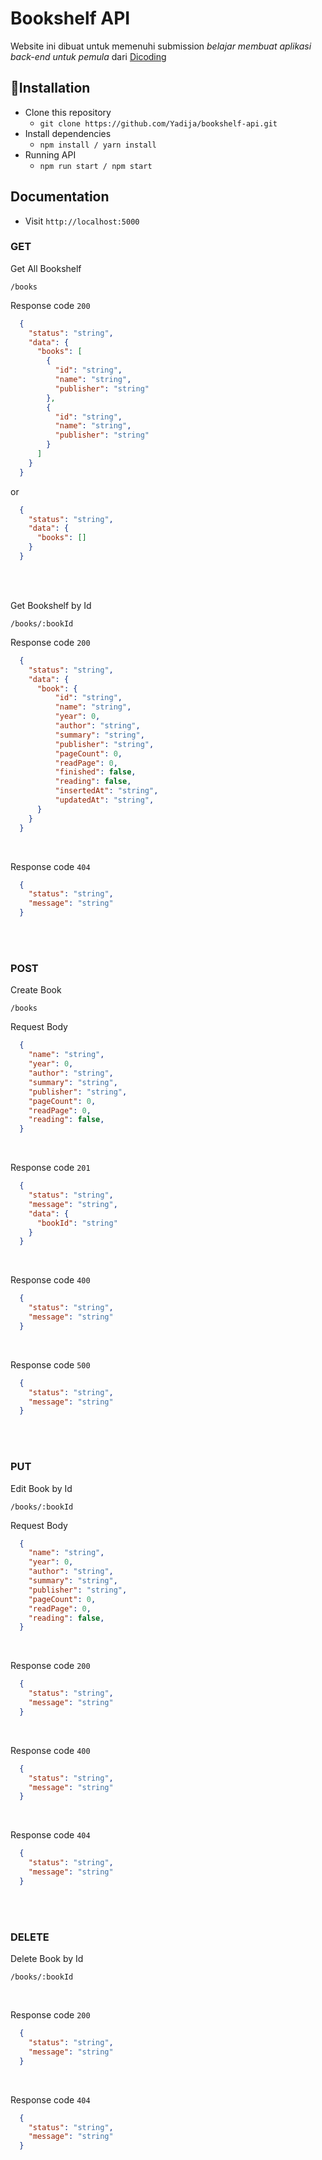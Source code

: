 # Bookshelf API

Website ini dibuat untuk memenuhi submission <i>belajar membuat aplikasi back-end untuk pemula</i> dari [Dicoding](https://www.dicoding.com)

## 🚀Installation

- Clone this repository
  - `git clone https://github.com/Yadija/bookshelf-api.git`
- Install dependencies
  - `npm install / yarn install`
- Running API
  - `npm run start / npm start`


## Documentation

- Visit `http://localhost:5000`

### GET
Get All Bookshelf

`/books`

Response code `200`
  ```json
    {
      "status": "string",
      "data": {
        "books": [
          {
            "id": "string",
            "name": "string",
            "publisher": "string"
          },
          {
            "id": "string",
            "name": "string",
            "publisher": "string"
          }
        ]
      }
    }
  ```
  
or
  ```json
    {
      "status": "string",
      "data": {
        "books": []
      }
    }
  ```

<br>
<br>

Get Bookshelf by Id

`/books/:bookId`

Response code `200`
  ```json
    {
      "status": "string",
      "data": {
        "book": {
            "id": "string",
            "name": "string",
            "year": 0,
            "author": "string",
            "summary": "string",
            "publisher": "string",
            "pageCount": 0,
            "readPage": 0,
            "finished": false,
            "reading": false,
            "insertedAt": "string",
            "updatedAt": "string",
        }
      }
    }
  ```

<br>

Response code `404`
  ```json
    {
      "status": "string",
      "message": "string"
    }
  ```

<br>
<br>

### POST
Create Book

`/books`

Request Body
  ```json
    {
      "name": "string",
      "year": 0,
      "author": "string",
      "summary": "string",
      "publisher": "string",
      "pageCount": 0,
      "readPage": 0,
      "reading": false,
    }
  ```

<br>

  Response code `201`
  ```json
    {
      "status": "string",
      "message": "string",
      "data": {
        "bookId": "string"
      }
    }
  ```

<br>

  Response code `400`
  ```json
    {
      "status": "string",
      "message": "string"
    }
  ```

<br>

  Response code `500`
  ```json
    {
      "status": "string",
      "message": "string"
    }
  ```

<br>
<br>

### PUT
Edit Book by Id

`/books/:bookId`

Request Body
  ```json
    {
      "name": "string",
      "year": 0,
      "author": "string",
      "summary": "string",
      "publisher": "string",
      "pageCount": 0,
      "readPage": 0,
      "reading": false,
    }
  ```

<br>

  Response code `200`
  ```json
    {
      "status": "string",
      "message": "string"
    }
  ```

<br>

  Response code `400`
  ```json
    {
      "status": "string",
      "message": "string"
    }
  ```

<br>

  Response code `404`
  ```json
    {
      "status": "string",
      "message": "string"
    }
  ```

<br>
<br>

### DELETE
Delete Book by Id

`/books/:bookId`

<br>

  Response code `200`
  ```json
    {
      "status": "string",
      "message": "string"
    }
  ```

<br>

  Response code `404`
  ```json
    {
      "status": "string",
      "message": "string"
    }
  ```